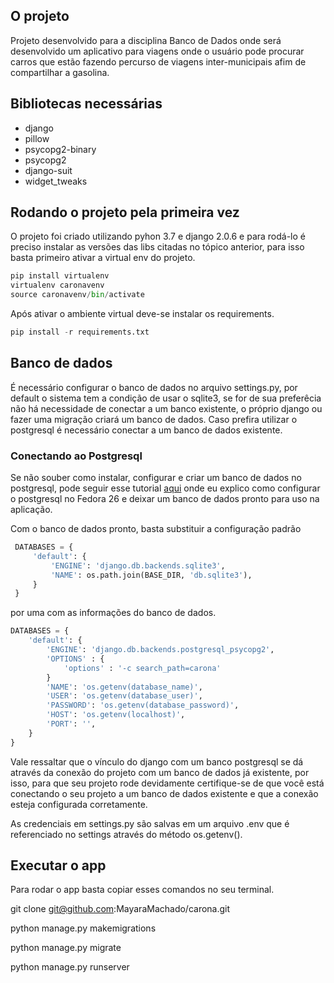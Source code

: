 ## O projeto

Projeto desenvolvido para a disciplina Banco de Dados onde será desenvolvido um aplicativo para viagens onde o usuário pode procurar carros que estão fazendo percurso de viagens inter-municipais afim de compartilhar a gasolina. 


## Bibliotecas necessárias

* django
* pillow
* psycopg2-binary
* psycopg2
* django-suit
* widget_tweaks

## Rodando o projeto pela primeira vez

O projeto foi criado utilizando pyhon 3.7 e django 2.0.6 e para rodá-lo é preciso instalar as versões das libs citadas no tópico anterior, para isso basta primeiro ativar a virtual env do projeto.

```python
pip install virtualenv 
virtualenv caronavenv
source caronavenv/bin/activate
```
Após ativar o ambiente virtual deve-se instalar os requirements.
```python
pip install -r requirements.txt
```

## Banco de dados 

É necessário configurar o banco de dados no arquivo settings.py, por default o sistema tem a condição de usar o sqlite3, se for de sua preferêcia não há necessidade de conectar a um banco existente, o próprio django ou fazer uma migração criará um banco de dados. Caso prefira utilizar o postgresql é necessário conectar a um banco de dados existente.

### Conectando ao Postgresql
Se não souber como instalar, configurar e criar um banco de dados no postgresql, pode seguir esse tutorial  [aqui](https://gist.github.com/4860b0fda84e6fdbd4106ca04cdff04b.git) onde eu explico como configurar o postgresql no Fedora 26 e deixar um banco de dados pronto para uso na aplicação. 

 Com o banco de dados pronto, basta substituir a configuração padrão 
``` python
 DATABASES = {
     'default': {
         'ENGINE': 'django.db.backends.sqlite3',
         'NAME': os.path.join(BASE_DIR, 'db.sqlite3'),
     }
 }
```
por uma com as informações do banco de dados.
 
 
``` python
DATABASES = {
    'default': {
        'ENGINE': 'django.db.backends.postgresql_psycopg2',
        'OPTIONS' : {
            'options' : '-c search_path=carona'
        }
        'NAME': 'os.getenv(database_name)',
        'USER': 'os.getenv(database_user)',
        'PASSWORD': 'os.getenv(database_password)',
        'HOST': 'os.getenv(localhost)',
        'PORT': '',
    }
}
```
Vale ressaltar que o vínculo do django com um banco postgresql se dá através da conexão do projeto com um banco de dados já existente, por isso, para que seu projeto rode devidamente certifique-se de que você está conectando o seu projeto a um banco de dados existente e que a conexão esteja configurada corretamente.

As credenciais em settings.py são salvas em um arquivo .env que é referenciado no settings através do método os.getenv().

## Executar o app

Para rodar o app basta copiar esses comandos no seu terminal.

git clone git@github.com:MayaraMachado/carona.git

python manage.py makemigrations

python manage.py migrate

python manage.py runserver
